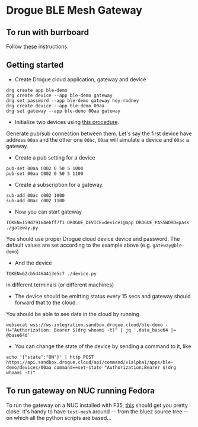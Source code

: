 # Drogue BLE Mesh Gateway

## To run with burrboard

Follow [these](burrboard.md) instructions.

## Getting started

* Create Drogue cloud application, gateway and device

```
drg create app ble-demo
drg create device --app ble-demo gateway
drg set password --app ble-demo gateway hey-rodney
drg create device --app ble-demo 00aa
drg set gateway --app ble-demo 00aa gateway
```

* Initialize two devices using [this procedure](mesh.md).

Generate pub/sub connection between them. Let's say the first device have address `00aa` and the other one `00ac`, `00aa` will simulate a device and `00ac` a gateway.

* Create a pub setting for a device

```
pub-set 00aa C002 0 50 5 1000
pub-set 00aa C002 0 50 5 1100
```

* Create a subscription for a gateway.

```
sub-add 00ac c002 1000
sub-add 00ac c002 1100

```

* Now you can start gateway

```
TOKEN=159d79164ebff7f1 DROGUE_DEVICE=device1@app DROGUE_PASSWORD=pass ./gateway.py
```
You should use proper Drogue cloud device device and password. The default values are set according to the example above (e.g. `gateway@ble-demo`)

* And the device

```
TOKEN=62cb5d464413e5c7 ./device.py
```
in different terminals (or different machines)

* The device should be emitting status every 15 secs and gateway should forward that to the cloud.

You should be able to see data in the cloud by running

```
websocat wss://ws-integration.sandbox.drogue.cloud/ble-demo -H="Authorization: Bearer $(drg whoami -t)" | jq '.data_base64 |= @base64d'
```

* You can change the state of the device by sending a command to it, like

```
echo '{"state":"ON"}' | http POST https://api.sandbox.drogue.cloud/api/command/v1alpha1/apps/ble-demo/devices/00aa command==set-state "Authorization:Bearer $(drg whoami -t)"
```

## To run gateway on NUC running Fedora

To run the gateway on a NUC installed with F35, [this](nuc.md) should
get you pretty close. It's handy to have `test-mesh` around -- from
the bluez source tree -- on which all the python scripts are based...

